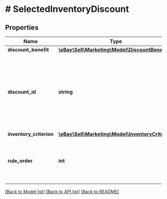 # # SelectedInventoryDiscount

## Properties

Name | Type | Description | Notes
------------ | ------------- | ------------- | -------------
**discount_benefit** | [**\eBay\Sell\Marketing\Model\DiscountBenefit**](DiscountBenefit.md) |  | [optional]
**discount_id** | **string** | A unique, eBay-generated ID that you can use to identify the discount. This field is ignored in POST and PUT operations. | [optional]
**inventory_criterion** | [**\eBay\Sell\Marketing\Model\InventoryCriterion**](InventoryCriterion.md) |  | [optional]
**rule_order** | **int** | For markdown promotions, this field is reserved for future use. | [optional]

[[Back to Model list]](../../README.md#models) [[Back to API list]](../../README.md#endpoints) [[Back to README]](../../README.md)
